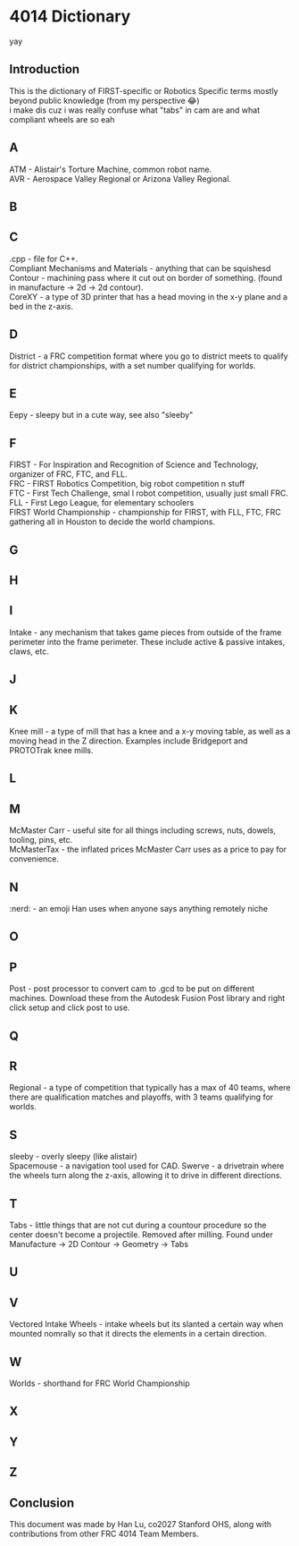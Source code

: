 # 4014 Dictionary

yay

## Introduction

This is the dictionary of FIRST-specific or Robotics Specific terms mostly beyond public knowledge (from my perspective :joy:) <br>
i make dis cuz i was really confuse what "tabs" in cam are and what compliant wheels are so  eah

## A

ATM - Alistair's Torture Machine, common robot name. <br>
AVR - Aerospace Valley Regional or Arizona Valley Regional. <br>

## B

## C

.cpp - file for C++. <br>
Compliant Mechanisms and Materials - anything that can be squishesd <br>
Contour - machining pass where it cut out on border of something. (found in manufacture -> 2d -> 2d contour). <br>
CoreXY - a type of 3D printer that has a head moving in the x-y plane and a bed in the z-axis. <br>

## D

District - a FRC competition format where you go to district meets to qualify for district championships, with a set number qualifying for worlds. 

## E

Eepy - sleepy but in a cute way, see also "sleeby"

## F

FIRST - For Inspiration and Recognition of Science and Technology, organizer of FRC, FTC, and FLL. <br>
FRC - FIRST Robotics Competition, big robot competition n stuff <br>
FTC - First Tech Challenge, smal l robot competition, usually just small FRC. <br> 
FLL - First Lego League, for elementary schoolers <br>
FIRST World Championship - championship for FIRST, with FLL, FTC, FRC gathering all in Houston to decide the world champions. 

## G

## H

## I

Intake - any mechanism that takes game pieces from outside of the frame perimeter into the frame perimeter. These include active & passive intakes, claws, etc. <br>

## J

## K

Knee mill - a type of mill that has a knee and a x-y moving table, as well as a moving head in the Z direction. Examples include Bridgeport and PROTOTrak knee mills. <br>

## L

## M

McMaster Carr - useful site for all things including screws, nuts, dowels, tooling, pins, etc. <br>
McMasterTax - the inflated prices McMaster Carr uses as a price to pay for convenience. <br> 

## N

:nerd: - an emoji Han uses when anyone says anything remotely niche

## O

## P

Post - post processor to convert cam to .gcd to be put on different machines. Download these from the Autodesk Fusion Post library and right click setup and click post to use. <br>

## Q

## R

Regional - a type of competition that typically has a max of 40 teams, where there are qualification matches and playoffs, with 3 teams qualifying for worlds. 

## S

sleeby - overly sleepy (like alistair) <br>
Spacemouse - a navigation tool used for CAD. 
Swerve - a drivetrain where the wheels turn along the z-axis, allowing it to drive in different directions. 

## T

Tabs - little things that are not cut during a countour procedure so the center doesn't become a projectile. Removed after milling. Found under Manufacture -> 2D Contour -> Geometry -> Tabs <br>

## U

## V

Vectored Intake Wheels - intake wheels but its slanted a certain way when mounted nomrally so that it directs the elements in a certain direction. <br>

## W

Worlds - shorthand for FRC World Championship

## X

## Y

## Z

## Conclusion

This document was made by Han Lu, co2027 Stanford OHS, along with contributions from other FRC 4014 Team Members. 
